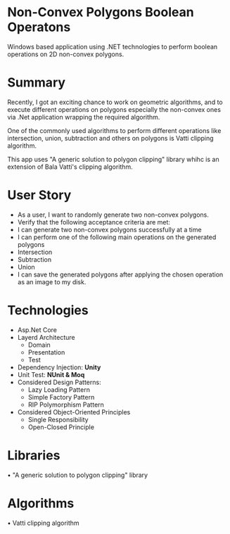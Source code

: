 # Non-Convex Polygons Boolean Operatons
Windows based application using .NET technologies to perform boolean operations on 2D non-convex polygons.

# Summary
Recently, I got an exciting chance to work on geometric algorithms, and to execute different operations on polygons especially the non-convex ones via .Net application wrapping the required algorithm.

One of the commonly used algorithms to perform different operations like intersection, union, subtraction and others on polygons is Vatti clipping algorithm.

This app uses "A generic solution to polygon clipping" library whihc is an extension of Bala Vatti's clipping algorithm.

# User Story
- As a user, I want to randomly generate two non-convex polygons.
- Verify that the following acceptance criteria are met:
-	I can generate two non-convex polygons successfully at a time
-	I can perform one of the following main operations on the generated polygons
  - Intersection
  - Subtraction
  - Union
-	I can save the generated polygons after applying the chosen operation as an image to my disk.

# Technologies
- Asp.Net Core
- Layerd Architecture  
  - Domain 
  - Presentation   
  - Test
- Dependency Injection: **Unity**  
- Unit Test: **NUnit & Moq**
- Considered Design Patterns:
  - Lazy Loading Pattern
  - Simple Factory Pattern
  - RIP Polymorphism Pattern
- Considered Object-Oriented Principles
  - Single Responsibility
  - Open-Closed Principle

# Libraries
•	"A generic solution to polygon clipping" library

# Algorithms
•	Vatti clipping algorithm